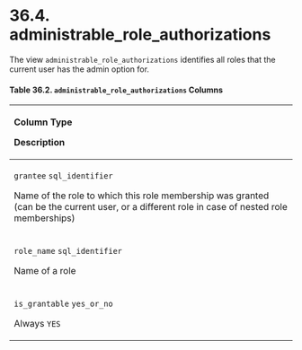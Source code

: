 # 36.4. administrable\_role\_authorizations

The view `administrable_role_authorizations` identifies all roles that the current user has the admin option for.

#### **Table 36.2. `administrable_role_authorizations` Columns**

<table>
  <thead>
    <tr>
      <th style="text-align:left">
        <p>Column Type</p>
        <p>Description</p>
      </th>
    </tr>
  </thead>
  <tbody>
    <tr>
      <td style="text-align:left">
        <p><code>grantee</code>  <code>sql_identifier</code>
        </p>
        <p>Name of the role to which this role membership was granted (can be the
          current user, or a different role in case of nested role memberships)</p>
      </td>
    </tr>
    <tr>
      <td style="text-align:left">
        <p><code>role_name</code>  <code>sql_identifier</code>
        </p>
        <p>Name of a role</p>
      </td>
    </tr>
    <tr>
      <td style="text-align:left">
        <p><code>is_grantable</code>  <code>yes_or_no</code>
        </p>
        <p>Always <code>YES</code>
        </p>
      </td>
    </tr>
  </tbody>
</table>

